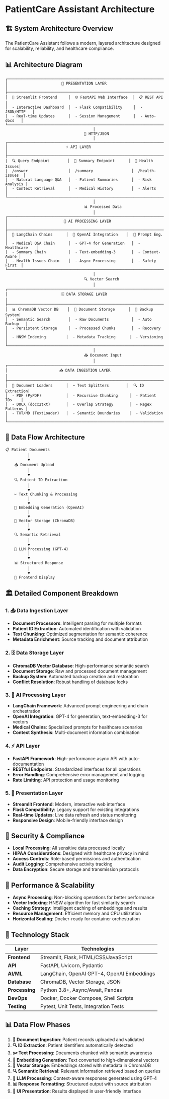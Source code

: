 # PatientCare Assistant Architecture

## 🏗️ System Architecture Overview

The PatientCare Assistant follows a modern, layered architecture designed for scalability, reliability, and healthcare compliance.

## 📊 Architecture Diagram

```
┌─────────────────────────────────────────────────────────────────────────┐
│                        🎨 PRESENTATION LAYER                            │
├─────────────────────────────────────────────────────────────────────────┤
│  📱 Streamlit Frontend     │  🌐 FastAPI Web Interface  │  📋 REST API   │
│  - Interactive Dashboard  │  - Flask Compatibility     │  - JSON/HTTP   │
│  - Real-time Updates      │  - Session Management      │  - Auto-docs   │
└─────────────────────────────────────────────────────────────────────────┘
                                       │
                                   🔗 HTTP/JSON
                                       │
┌─────────────────────────────────────────────────────────────────────────┐
│                          ⚡ API LAYER                                   │
├─────────────────────────────────────────────────────────────────────────┤
│  🔍 Query Endpoint        │  📄 Summary Endpoint      │  🏥 Health Issues│
│  /answer                  │  /summary                 │  /health-issues  │
│  - Natural Language Q&A   │  - Patient Summaries      │  - Risk Analysis │
│  - Context Retrieval      │  - Medical History        │  - Alerts        │
└─────────────────────────────────────────────────────────────────────────┘
                                       │
                                   📊 Processed Data
                                       │
┌─────────────────────────────────────────────────────────────────────────┐
│                         🧠 AI PROCESSING LAYER                          │
├─────────────────────────────────────────────────────────────────────────┤
│  🤖 LangChain Chains      │  🔗 OpenAI Integration    │  📝 Prompt Eng. │
│  - Medical Q&A Chain      │  - GPT-4 for Generation   │  - Healthcare    │
│  - Summary Chain          │  - Text-embedding-3       │  - Context-Aware │
│  - Health Issues Chain    │  - Async Processing       │  - Safety First  │
└─────────────────────────────────────────────────────────────────────────┘
                                       │
                                   🔍 Vector Search
                                       │
┌─────────────────────────────────────────────────────────────────────────┐
│                        🗄️ DATA STORAGE LAYER                           │
├─────────────────────────────────────────────────────────────────────────┤
│  📊 ChromaDB Vector DB    │  📁 Document Storage      │  🔐 Backup System│
│  - Semantic Search        │  - Raw Documents          │  - Auto Backup   │
│  - Persistent Storage     │  - Processed Chunks       │  - Recovery      │
│  - HNSW Indexing         │  - Metadata Tracking      │  - Versioning    │
└─────────────────────────────────────────────────────────────────────────┘
                                       │
                                   📥 Document Input
                                       │
┌─────────────────────────────────────────────────────────────────────────┐
│                       📥 DATA INGESTION LAYER                           │
├─────────────────────────────────────────────────────────────────────────┤
│  📄 Document Loaders      │  ✂️ Text Splitters        │  🔍 ID Extraction│
│  - PDF (PyPDF)           │  - Recursive Chunking     │  - Patient IDs    │
│  - DOCX (docx2txt)       │  - Overlap Strategy       │  - Regex Patterns │
│  - TXT/MD (TextLoader)   │  - Semantic Boundaries    │  - Validation     │
└─────────────────────────────────────────────────────────────────────────┘
```

## 🔄 Data Flow Architecture

```
📋 Patient Documents
          │
          ▼
    📥 Document Upload
          │
          ▼
    🔍 Patient ID Extraction
          │
          ▼
    ✂️ Text Chunking & Processing
          │
          ▼
    🧠 Embedding Generation (OpenAI)
          │
          ▼
    💾 Vector Storage (ChromaDB)
          │
          ▼
    🔍 Semantic Retrieval
          │
          ▼
    🤖 LLM Processing (GPT-4)
          │
          ▼
    📊 Structured Response
          │
          ▼
    🎨 Frontend Display
```
## 🏛️ Detailed Component Breakdown

### 1. **📥 Data Ingestion Layer**
- **Document Processors**: Intelligent parsing for multiple formats
- **Patient ID Extraction**: Automated identification with validation
- **Text Chunking**: Optimized segmentation for semantic coherence
- **Metadata Enrichment**: Source tracking and document attribution

### 2. **🗄️ Data Storage Layer**
- **ChromaDB Vector Database**: High-performance semantic search
- **Document Storage**: Raw and processed document management
- **Backup System**: Automated backup creation and restoration
- **Conflict Resolution**: Robust handling of database locks

### 3. **🧠 AI Processing Layer**
- **LangChain Framework**: Advanced prompt engineering and chain orchestration
- **OpenAI Integration**: GPT-4 for generation, text-embedding-3 for vectors
- **Medical Chains**: Specialized prompts for healthcare scenarios
- **Context Synthesis**: Multi-document information combination

### 4. **⚡ API Layer**
- **FastAPI Framework**: High-performance async API with auto-documentation
- **RESTful Endpoints**: Standardized interfaces for all operations
- **Error Handling**: Comprehensive error management and logging
- **Rate Limiting**: API protection and usage monitoring

### 5. **🎨 Presentation Layer**
- **Streamlit Frontend**: Modern, interactive web interface
- **Flask Compatibility**: Legacy support for existing integrations
- **Real-time Updates**: Live data refresh and status monitoring
- **Responsive Design**: Mobile-friendly interface design

## 🔐 Security & Compliance

- **Local Processing**: All sensitive data processed locally
- **HIPAA Considerations**: Designed with healthcare privacy in mind
- **Access Controls**: Role-based permissions and authentication
- **Audit Logging**: Comprehensive activity tracking
- **Data Encryption**: Secure storage and transmission protocols

## 🚀 Performance & Scalability

- **Async Processing**: Non-blocking operations for better performance
- **Vector Indexing**: HNSW algorithm for fast similarity search
- **Caching Strategy**: Intelligent caching of embeddings and results
- **Resource Management**: Efficient memory and CPU utilization
- **Horizontal Scaling**: Docker-ready for container orchestration

## 🔧 Technology Stack

| Layer | Technologies |
|-------|-------------|
| **Frontend** | Streamlit, Flask, HTML/CSS/JavaScript |
| **API** | FastAPI, Uvicorn, Pydantic |
| **AI/ML** | LangChain, OpenAI GPT-4, OpenAI Embeddings |
| **Database** | ChromaDB, Vector Storage, JSON |
| **Processing** | Python 3.8+, Async/Await, Pandas |
| **DevOps** | Docker, Docker Compose, Shell Scripts |
| **Testing** | Pytest, Unit Tests, Integration Tests |

## 📊 Data Flow Phases

1. **📄 Document Ingestion**: Patient records uploaded and validated
2. **🔍 ID Extraction**: Patient identifiers automatically detected
3. **✂️ Text Processing**: Documents chunked with semantic awareness
4. **🧠 Embedding Generation**: Text converted to high-dimensional vectors
5. **💾 Vector Storage**: Embeddings stored with metadata in ChromaDB
6. **🔍 Semantic Retrieval**: Relevant information retrieved based on queries
7. **🤖 LLM Processing**: Context-aware responses generated using GPT-4
8. **📊 Response Formatting**: Structured output with source attribution
9. **🎨 UI Presentation**: Results displayed in user-friendly interface
